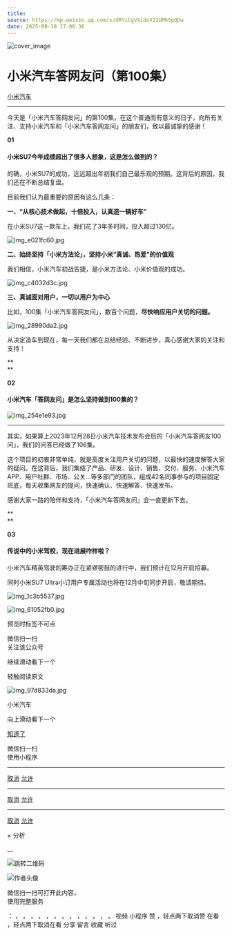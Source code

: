 ```yaml
---
title: 
source: https://mp.weixin.qq.com/s/dRYiCgV4iduV22UMhSpQDw
date: 2025-08-10 17:06:36
---
```


![cover_image](images/img_5790e7e1.jpg)


#  小米汽车答网友问（第100集）


[ 小米汽车 ](<javascript:void\(0\);>)

______

  

今天是「小米汽车答网友问」的第100集，在这个普通而有意义的日子，向所有关注、支持小米汽车和「小米汽车答网友问」的朋友们，致以最诚挚的感谢！

  

****01****


#### **小米SU7今年成绩超出了很多人想象，这是怎么做到的？**


的确，小米SU7的成功，远远超出年初我们自己最乐观的预期。这背后的原因，我们还在不断总结复盘。

目前我们认为最重要的原因有这么几条：

  

**一、“从核心技术做起，十倍投入，认真造一辆好车”**

在小米SU7这一款车上，我们花了3年多时间，投入超过130亿。

![img_e021fc60.jpg](images/img_e021fc60.jpg)

**二、始终坚持「小米方法论」，坚持小米“真诚、热爱”的价值观**

我们相信，小米汽车初战告捷，是小米方法论、小米价值观的成功。

![img_c4032d3c.jpg](images/img_c4032d3c.jpg)

**三、真诚面对用户，一切以用户为中心**

比如，100集「小米汽车答网友问」，数百个问题，**尽快响应用户关切的问题。**

![img_28990da2.jpg](images/img_28990da2.jpg)

从决定造车到现在，每一天我们都在总结经验、不断进步，真心感谢大家的关注和支持！

  

**  
**

**02**


#### **小米汽车「答网友问」是怎么坚持做到100集的？**


![img_254e1e93.jpg](images/img_254e1e93.jpg)

****

其实，如果算上2023年12月28日小米汽车技术发布会后的「小米汽车答网友100问」，我们的问答已经做了106集。

这个项目的初衷非常单纯，就是高度关注用户关切的问题，以最快的速度解答大家的疑问。在这背后，我们集结了产品、研发、设计、销售、交付、服务、小米汽车APP、用户社群、市场、公关…等多部门的团队，组成42名同事参与的项目固定班底，每天收集网友的提问，快速确认、快速解答、快速发布。

感谢大家一路的陪伴和支持，「小米汽车答网友问」会一直更新下去。

**  
**

**03**


#### **传说中的小米驾校，现在进展咋样啦？**


小米汽车精英驾驶的筹办正在紧锣密鼓的进行中，我们预计在12月开启招募。

同时小米SU7 Ultra小订用户专属活动也将在12月中旬同步开启，敬请期待。

  

![img_1c3b5537.jpg](images/img_1c3b5537.jpg)

![img_61052fb0.jpg](images/img_61052fb0.jpg)

[](<>)[](<>)

预览时标签不可点

微信扫一扫  
关注该公众号

继续滑动看下一个

轻触阅读原文

![img_97d833da.jpg](images/img_97d833da.jpg)

小米汽车 

向上滑动看下一个

[知道了](<javascript:;>)

微信扫一扫  
使用小程序

****

[取消](<javascript:void\(0\);>) [允许](<javascript:void\(0\);>)

****

[取消](<javascript:void\(0\);>) [允许](<javascript:void\(0\);>)

****

[取消](<javascript:void\(0\);>) [允许](<javascript:void\(0\);>)

× 分析

__

![跳转二维码]()

![作者头像](images/img_97d833da.jpg)

微信扫一扫可打开此内容，  
使用完整服务

： ， ， ， ， ， ， ， ， ， ， ， ， 。 视频 小程序 赞 ，轻点两下取消赞 在看 ，轻点两下取消在看 分享 留言 收藏 听过